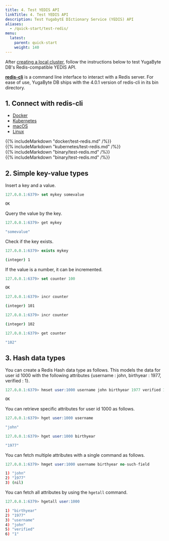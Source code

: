 ```yaml
---
title: 4. Test YEDIS API
linkTitle: 4. Test YEDIS API
description: Test YugabytE DIctionary Service (YEDIS) API
aliases:
  - /quick-start/test-redis/
menu:
  latest:
    parent: quick-start
    weight: 140
---
```


After [creating a local cluster](../create-local-cluster/), follow the instructions below to test YugaByte DB's Redis-compatible YEDIS API.

[**redis-cli**](https://redis.io/topics/rediscli) is a command line interface to interact with a Redis server. For ease of use, YugaByte DB ships with the 4.0.1 version of redis-cli in its bin directory.

## 1. Connect with redis-cli

<ul class="nav nav-tabs nav-tabs-yb">
  <li>
    <a href="#docker" class="nav-link active" id="docker-tab" data-toggle="tab" role="tab" aria-controls="docker" aria-selected="true">
      <i class="icon-docker" aria-hidden="true"></i>
      Docker
    </a>
  </li>
  <li>
    <a href="#kubernetes" class="nav-link" id="kubernetes-tab" data-toggle="tab" role="tab" aria-controls="kubernetes" aria-selected="false">
      <i class="fa fa-cubes" aria-hidden="true"></i>
      Kubernetes
    </a>
  </li>
  <li>
    <a href="#macos" class="nav-link" id="macos-tab" data-toggle="tab" role="tab" aria-controls="macos" aria-selected="false">
      <i class="fa fa-apple" aria-hidden="true"></i>
      macOS
    </a>
  </li>
  <li>
    <a href="#linux" class="nav-link" id="linux-tab" data-toggle="tab" role="tab" aria-controls="linux" aria-selected="false">
      <i class="fa fa-linux" aria-hidden="true"></i>
      Linux
    </a>
  </li>
</ul>

<div class="tab-content">
  <div id="docker" class="tab-pane fade show active" role="tabpanel" aria-labelledby="docker-tab">
    {{% includeMarkdown "docker/test-redis.md" /%}}
  </div>
  <div id="kubernetes" class="tab-pane fade" role="tabpanel" aria-labelledby="kubernetes-tab">
    {{% includeMarkdown "kubernetes/test-redis.md" /%}}
  </div>
  <div id="macos" class="tab-pane fade" role="tabpanel" aria-labelledby="macos-tab">
    {{% includeMarkdown "binary/test-redis.md" /%}}
  </div>
  <div id="linux" class="tab-pane fade" role="tabpanel" aria-labelledby="linux-tab">
    {{% includeMarkdown "binary/test-redis.md" /%}}
  </div> 
</div>


## 2. Simple key-value types

Insert a key and a value.

```{.sql .copy .separator-gt}
127.0.0.1:6379> set mykey somevalue
```
```sh
OK
```

Query the value by the key.

```{.sql .copy .separator-gt}
127.0.0.1:6379> get mykey
```
```sh
"somevalue"
```

Check if the key exists.

```{.sql .copy .separator-gt}
127.0.0.1:6379> exists mykey
```
```sh
(integer) 1
```


If the value is a number, it can be incremented.

```{.sql .copy .separator-gt}
127.0.0.1:6379> set counter 100
```
```sh
OK
```
```{.sql .copy .separator-gt}
127.0.0.1:6379> incr counter
```
```sh
(integer) 101
```
```{.sql .copy .separator-gt}
127.0.0.1:6379> incr counter
```
```sh
(integer) 102
```
```{.sql .copy .separator-gt}
127.0.0.1:6379> get counter
```
```sh
"102"
```


## 3. Hash data types

You can create a Redis Hash data type as follows. This models the data for user id 1000 with the following attributes {username : john, birthyear : 1977, verified : 1}.

```{.sql .copy .separator-gt}
127.0.0.1:6379> hmset user:1000 username john birthyear 1977 verified 1
```
```sh
OK
```

You can retrieve specific attributes for user id 1000 as follows.

```{.sql .copy .separator-gt}
127.0.0.1:6379> hget user:1000 username
```
```sh
"john"
```
```{.sql .copy .separator-gt}
127.0.0.1:6379> hget user:1000 birthyear
```
```sh
"1977"
```

You can fetch multiple attributes with a single command as follows.

```{.sql .copy .separator-gt}
127.0.0.1:6379> hmget user:1000 username birthyear no-such-field
```
```sh
1) "john"
2) "1977"
3) (nil)
```

You can fetch all attributes by using the `hgetall` command.

```{.sql .copy .separator-gt}
127.0.0.1:6379> hgetall user:1000
```
```sh
1) "birthyear"
2) "1977"
3) "username"
4) "john"
5) "verified"
6) "1"
```

